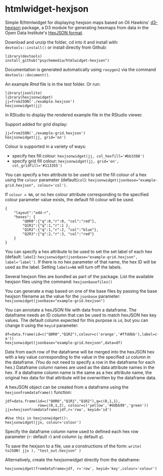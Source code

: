 # htmlwidget-hexjson

Simple R/htmlwidget for displaying hexjson maps based on Oli Hawkins' [d3-hexjson](https://github.com/olihawkins/d3-hexjson) package,  a D3 module for generating hexmaps from data in the Open Data Institute's [HexJSON format](https://odileeds.org/projects/hexmaps/hexjson.html).

Download and unzip the folder, cd into it and install with: `devtools::install()` or install directly from Github:

    library(devtools)
    install_github("psychemedia/htmlwidget-hexjson")

Documentation is generated automatically using `roxygen2` via the command `devtools::document()`.

An example *Rmd* file is in the test folder. Or run:

````
library(jsonlite)
library(hexjsonwidget)
jj=fromJSON('./example.hexjson')
hexjsonwidget(jj)
````

in RStudio to display the rendered example file in the RStudio viewer.

Support added for grid display:

````
jj=fromJSON('./example-grid.hexjson')
hexjsonwidget(jj, grid='on')
````

Colour is supported in a variety of ways:

- specify hex fill colour: `hexjsonwidget(jj, col_hexfill='#bb3388')`
- specify grid fill colour: `hexjsonwidget(jj, grid='on', col_gridfill='#113355')`

You can specify a hex attribute to be used to set the fill colour of a hex using the `colour` parameter (default(`col`):  `hexjsonwidget(jsonbase="example-grid.hexjson", colour='col')`.

If `colour = NA`, or no hex colour attribute corresponding to the specified colour parameter value exists, the default fill colour will be used.

````
{
	"layout":"odd-r",
	"hexes": {
		"Q0R0":{"q":0,"r":0, "col":"red"},
		"Q1R1":{"q":1,"r":1 },
		"Q1R2":{"q":1,"r":2, "col":"blue"},
		"Q2R3":{"q":2,"r":3, "col":"red"}
	}
}
````

You can specify a hex attribute to be used to set the set label of each hex (default: `label`):  `hexjsonwidget(jsonbase="example-grid.hexjson", label='label')`. If there is no hex parameter of that name, the hex ID will be used as the label. Setting `labels=NA`  will turn off the labels.

Several hexjson files are bundled as part of the package. List the available hexjson files using the command: `hexjsonbasefiles()`

You can generate a map based on one of the base files by passing the base hexjson filename as the value for the `jsonbase` parameter: `hexjsonwidget(jsonbase="example-grid.hexjson")`

You can annotate a hexJSON file with data from a dataframe. The dataframe needs an ID column that can be used to match hexJSON hex key values. The default column expected for this purpose is `id`, but you can change it using the `keyid` parameter:

````
df=data.frame(id=c("Q0R0","Q1R2"),colour=c('orange','#ffddbb'),label=c('','test a'))
hexjsonwidget(jsonbase="example-grid.hexjson",data=df)
````

Data from each row of the dataframe will be merged into the hexJSON hex with a key value corresponding to the value in the specified `id` column in the dataframe. (You do not need to specify a row in the dataframe for each hex.) Dataframe column names are used as the data attribute names in the hex. If a dataframe column name is the same as a hex attribute name, the original hex data for that attribute will be overwritten by the dataframe data.

A hexJSON object can be created from a dataframe using the `hexjsonfromdataframe()` function:

```
jdf=data.frame(id=c("Q0R0","Q1R1","Q1R2"),q=c(0,1,1),
               row=c(0,1,2), colour=c('yellow','#ddbb99','green'))
jjx=hexjsonfromdataframe(jdf,r='row', keyid='id')

#Use this in hexjsonwidget():
hexjsonwidget(jjx, colour='colour')
```

Specify the dataframe column name used to defined each hex row parameter (`r`: default `r`) and column (`q`: default `q`).

To save the hexjson to a file, use a constructions of the form: `write( toJSON( jjx ), "test_out.hexjson" )`

Alternatively, create the *hexjsonwidget* directly from the dataframe:

```
hexjsonwidget(fromdataframe=jdf, r='row', keyid='key',colour='colour')
```




